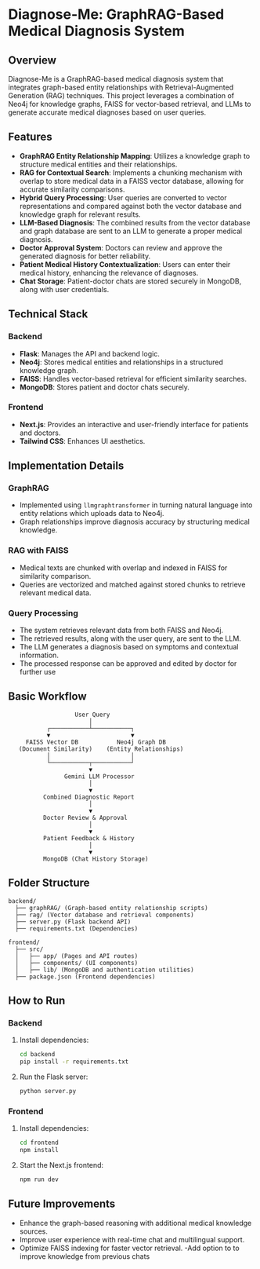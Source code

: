 # Diagnose-Me: GraphRAG-Based Medical Diagnosis System

## Overview
Diagnose-Me is a GraphRAG-based medical diagnosis system that integrates graph-based entity relationships with Retrieval-Augmented Generation (RAG) techniques. This project leverages a combination of Neo4j for knowledge graphs, FAISS for vector-based retrieval, and LLMs to generate accurate medical diagnoses based on user queries.

## Features
- **GraphRAG Entity Relationship Mapping**: Utilizes a knowledge graph to structure medical entities and their relationships.
- **RAG for Contextual Search**: Implements a chunking mechanism with overlap to store medical data in a FAISS vector database, allowing for accurate similarity comparisons.
- **Hybrid Query Processing**: User queries are converted to vector representations and compared against both the vector database and knowledge graph for relevant results.
- **LLM-Based Diagnosis**: The combined results from the vector database and graph database are sent to an LLM to generate a proper medical diagnosis.
- **Doctor Approval System**: Doctors can review and approve the generated diagnosis for better reliability.
- **Patient Medical History Contextualization**: Users can enter their medical history, enhancing the relevance of diagnoses.
- **Chat Storage**: Patient-doctor chats are stored securely in MongoDB, along with user credentials.

## Technical Stack
### Backend
- **Flask**: Manages the API and backend logic.
- **Neo4j**: Stores medical entities and relationships in a structured knowledge graph.
- **FAISS**: Handles vector-based retrieval for efficient similarity searches.
- **MongoDB**: Stores patient and doctor chats securely.

### Frontend
- **Next.js**: Provides an interactive and user-friendly interface for patients and doctors.
- **Tailwind CSS**: Enhances UI aesthetics.

## Implementation Details
### GraphRAG
- Implemented using `llmgraphtransformer` in turning natural language into entity relations which uploads data to Neo4j.
- Graph relationships improve diagnosis accuracy by structuring medical knowledge.

### RAG with FAISS
- Medical texts are chunked with overlap and indexed in FAISS for similarity comparison.
- Queries are vectorized and matched against stored chunks to retrieve relevant medical data.

### Query Processing
- The system retrieves relevant data from both FAISS and Neo4j.
- The retrieved results, along with the user query, are sent to the LLM.
- The LLM generates a diagnosis based on symptoms and contextual information.
- The processed response can be approved and edited by doctor for further use

## Basic Workflow
```
                   User Query
                       │
           ┌───────────┴───────────┐
           ▼                       ▼
     FAISS Vector DB           Neo4j Graph DB
   (Document Similarity)    (Entity Relationships)
           │                       │
           └───────────┬───────────┘
                       ▼
                Gemini LLM Processor
                       │
                       ▼
          Combined Diagnostic Report
                       │
                       ▼
          Doctor Review & Approval
                       │
                       ▼
          Patient Feedback & History
                       │
                       ▼
          MongoDB (Chat History Storage)
```

## Folder Structure
```
backend/
  ├── graphRAG/ (Graph-based entity relationship scripts)
  ├── rag/ (Vector database and retrieval components)
  ├── server.py (Flask backend API)
  ├── requirements.txt (Dependencies)

frontend/
  ├── src/
  │   ├── app/ (Pages and API routes)
  │   ├── components/ (UI components)
  │   ├── lib/ (MongoDB and authentication utilities)
  ├── package.json (Frontend dependencies)
```

## How to Run
### Backend
1. Install dependencies:
   ```bash
   cd backend
   pip install -r requirements.txt
   ```
2. Run the Flask server:
   ```bash
   python server.py
   ```

### Frontend
1. Install dependencies:
   ```bash
   cd frontend
   npm install
   ```
2. Start the Next.js frontend:
   ```bash
   npm run dev
   ```

## Future Improvements
- Enhance the graph-based reasoning with additional medical knowledge sources.
- Improve user experience with real-time chat and multilingual support.
- Optimize FAISS indexing for faster vector retrieval.
-Add option to to improve knowledge from previous chats

